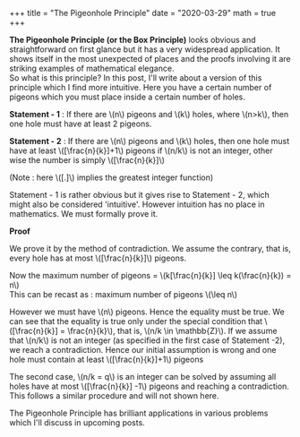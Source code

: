 +++
title = "The Pigeonhole Principle"
date = "2020-03-29"
math = true
+++
 
**The Pigeonhole Principle (or the Box Principle)** looks obvious and straightforward on first glance but it has a very widespread application. It shows itself in the most unexpected of places and the proofs involving it are striking examples of mathematical elegance. \
So what is this principle? In this post, I'll write about a version of this principle which I find more intuitive. Here you have a certain number of pigeons which you must place inside a certain number of holes. 

**Statement - 1** : If there are \\(n\\) pigeons and \\(k\\) holes, where \\(n>k\\), then one hole must have at least 2 pigeons. 

**Statement - 2** : If there are \\(n\\) pigeons and \\(k\\) holes, then one hole must have at least \\([\frac{n}{k}]+1\\) pigeons if \\(n/k\\) is not an integer, other wise the number is simply \\([\frac{n}{k}]\\) 

(Note : here \\([.]\\) implies the greatest integer function)

Statement - 1 is rather obvious but it gives rise to Statement - 2, which might also be considered 'intuitive'. However intuition has no place in mathematics. We must formally prove it. 

**Proof** 

We prove it by the method of contradiction. We assume the contrary, that is, every hole has at most \\([\frac{n}{k}]\\) pigeons. 

Now the maximum number of pigeons = \\(k[\frac{n}{k}] \leq k(\frac{n}{k}) = n\\) \
This can be recast as : maximum number of pigeons \\(\leq n\\) 

However we must have \\(n\\) pigeons. Hence the equality must be true. We can see that the equality is true only under the special condition that  \\([\frac{n}{k}] = \frac{n}{k}\\), that is, \\(n/k \in \mathbb{Z}\\).  If we assume that \\(n/k\\) is not an integer (as specified in the first case of Statement -2), we reach a contradiction. Hence our initial assumption is wrong and one hole must contain at least \\([\frac{n}{k}]+1\\) pigeons 

The second case, \\(n/k = q\\) is an integer can be solved by assuming all holes have at most \\([\frac{n}{k}] -1\\) pigeons and reaching a contradiction. This follows a similar procedure and will not shown here. 

The Pigeonhole Principle has brilliant applications in various problems which I'll discuss in upcoming posts.


